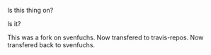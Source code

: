 Is this thing on?

Is it?

This was a fork on svenfuchs. Now transfered to travis-repos. Now transfered back to svenfuchs.
